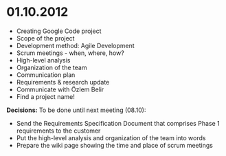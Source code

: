 # 01.10.2012 #

  * Creating Google Code project
  * Scope of the project
  * Development method: Agile Development
  * Scrum meetings - when, where, how?
  * High-level analysis
  * Organization of the team
  * Communication plan
  * Requirements & research update
  * Communicate with Özlem Belir
  * Find a project name!



**Decisions:**
To be done until next meeting (08.10):
  * Send the Requirements Specification Document that comprises Phase 1 requirements to the customer
  * Put the high-level analysis and organization of the team into words
  * Prepare the wiki page showing the time and place of scrum meetings
